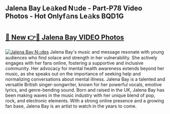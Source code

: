 ## Jalena Bay Le𝚊ked N𝚞de - Part-P78 Video Photos - Hot Onlyf𝚊ns Le𝚊ks BQD1G

# <h2><a href="http://ab89448.deff.icu/?id=Jalena+Bay">🔗 New 👉🔴 Jalena Bay VIDEO Photos</a></h2>

[![Jalena Bay N𝚞des](https://i.imgur.com/rIISA9y.gif)](http://ab89448.deff.icu/?id=Jalena+Bay)
Jalena Bay's music and message resonate with young audiences who find solace and strength in her vulnerability. She actively engages with her fans online, fostering a supportive and inclusive community. Her advocacy for mental health awareness extends beyond her music, as she speaks out on the importance of seeking help and normalizing conversations about mental illness. Jalena Bay is a talented and versatile British singer-songwriter, known for her powerful vocals, emotive lyrics, and genre-bending sound. Born and raised in the UK, Jalena Bay has been making waves in the music industry with her unique blend of pop, rock, and electronic elements. With a strong online presence and a growing fan base, Jalena Bay is an artist to watch in the years to come.

